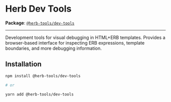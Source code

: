 # Herb Dev Tools

**Package**: [`@herb-tools/dev-tools`](https://www.npmjs.com/package/@herb-tools/dev-tools)

---

Development tools for visual debugging in HTML+ERB templates. Provides a browser-based interface for inspecting ERB expressions, template boundaries, and more debugging information.


## Installation

```bash
npm install @herb-tools/dev-tools

# or

yarn add @herb-tools/dev-tools
```

